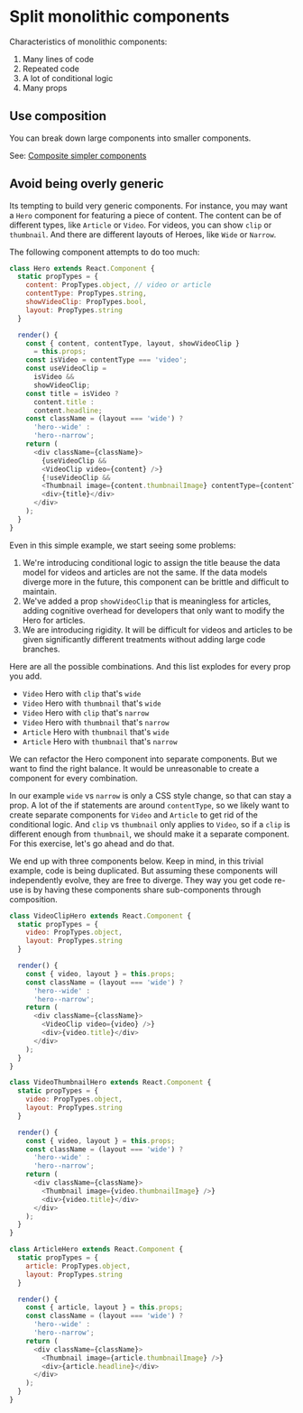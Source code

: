 #  Split monolithic components
Characteristics of monolithic components:
1. Many lines of code
2. Repeated code
3. A lot of conditional logic
4. Many props

## Use composition
You can break down large components into smaller components.

See: [Composite simpler components](./composite.md)

## Avoid being overly generic
Its tempting to build very generic components. For instance, you may want a `Hero` component for featuring a piece of content. The content can be of different types, like `Article` or `Video`. For videos, you can show `clip` or `thumbnail`. And there are different layouts of Heroes, like `Wide` or `Narrow`.

The following component attempts to do too much:

```javascript
class Hero extends React.Component {
  static propTypes = {
    content: PropTypes.object, // video or article
    contentType: PropTypes.string,
    showVideoClip: PropTypes.bool,
    layout: PropTypes.string
  }

  render() {
    const { content, contentType, layout, showVideoClip }
      = this.props;
    const isVideo = contentType === 'video';
    const useVideoClip =
      isVideo &&
      showVideoClip;
    const title = isVideo ?
      content.title :
      content.headline;
    const className = (layout === 'wide') ?
      'hero--wide' :
      'hero--narrow';
    return (
      <div className={className}>
        {useVideoClip &&
        <VideoClip video={content} />}
        {!useVideoClip &&
        <Thumbnail image={content.thumbnailImage} contentType={contentType} />}
        <div>{title}</div>
      </div>
    );
  }
}
```
Even in this simple example, we start seeing some problems:

1. We're introducing conditional logic to assign the title beause the data model for videos and articles are not the same. If the data models diverge more in the future, this component can be brittle and difficult to maintain.
2. We've added a prop `showVideoClip` that is meaningless for articles, adding cognitive overhead for developers that only want to modify the Hero for articles.
3. We are introducing rigidity. It will be difficult for videos and articles to be given significantly different treatments without adding large code branches.

Here are all the possible combinations. And this list explodes for every prop you add.

* `Video` Hero with `clip` that's `wide`
* `Video` Hero with `thumbnail` that's `wide`
* `Video` Hero with `clip` that's `narrow`
* `Video` Hero with `thumbnail` that's `narrow`
* `Article` Hero with `thumbnail` that's `wide`
* `Article` Hero with `thumbnail` that's `narrow`

We can refactor the Hero component into separate components. But we want to find the right balance. It would be unreasonable to create a component for every combination.

In our example `wide` vs `narrow` is only a CSS style change, so that can stay a prop. A lot of the if statements are around `contentType`, so we likely want to create separate components for `Video` and `Article` to get rid of the conditional logic. And `clip` vs `thumbnail` only applies to `Video`, so if a `clip` is different enough from `thumbnail`, we should make it a separate component. For this exercise, let's go ahead and do that.

We end up with three components below. Keep in mind, in this trivial example, code is being duplicated. But assuming these components will independently evolve, they are free to diverge. They way you get code re-use is by having these components share sub-components through composition.

```javascript
class VideoClipHero extends React.Component {
  static propTypes = {
    video: PropTypes.object,
    layout: PropTypes.string
  }

  render() {
    const { video, layout } = this.props;
    const className = (layout === 'wide') ?
      'hero--wide' :
      'hero--narrow';
    return (
      <div className={className}>
        <VideoClip video={video} />}
        <div>{video.title}</div>
      </div>
    );
  }
}
```

```javascript
class VideoThumbnailHero extends React.Component {
  static propTypes = {
    video: PropTypes.object,
    layout: PropTypes.string
  }

  render() {
    const { video, layout } = this.props;
    const className = (layout === 'wide') ?
      'hero--wide' :
      'hero--narrow';
    return (
      <div className={className}>
        <Thumbnail image={video.thumbnailImage} />}
        <div>{video.title}</div>
      </div>
    );
  }
}
```

```javascript
class ArticleHero extends React.Component {
  static propTypes = {
    article: PropTypes.object,
    layout: PropTypes.string
  }

  render() {
    const { article, layout } = this.props;
    const className = (layout === 'wide') ?
      'hero--wide' :
      'hero--narrow';
    return (
      <div className={className}>
        <Thumbnail image={article.thumbnailImage} />}
        <div>{article.headline}</div>
      </div>
    );
  }
}
```